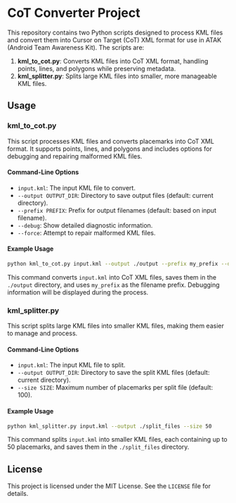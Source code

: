 # CoT Converter Project

This repository contains two Python scripts designed to process KML files and convert them into Cursor on Target (CoT) XML format for use in ATAK (Android Team Awareness Kit). The scripts are:

1. **kml_to_cot.py**: Converts KML files into CoT XML format, handling points, lines, and polygons while preserving metadata.
2. **kml_splitter.py**: Splits large KML files into smaller, more manageable KML files.

## Usage

### kml_to_cot.py
This script processes KML files and converts placemarks into CoT XML format. It supports points, lines, and polygons and includes options for debugging and repairing malformed KML files.

#### Command-Line Options
- `input.kml`: The input KML file to convert.
- `--output OUTPUT_DIR`: Directory to save output files (default: current directory).
- `--prefix PREFIX`: Prefix for output filenames (default: based on input filename).
- `--debug`: Show detailed diagnostic information.
- `--force`: Attempt to repair malformed KML files.

#### Example Usage
```bash
python kml_to_cot.py input.kml --output ./output --prefix my_prefix --debug
```
This command converts `input.kml` into CoT XML files, saves them in the `./output` directory, and uses `my_prefix` as the filename prefix. Debugging information will be displayed during the process.

### kml_splitter.py
This script splits large KML files into smaller KML files, making them easier to manage and process.

#### Command-Line Options
- `input.kml`: The input KML file to split.
- `--output OUTPUT_DIR`: Directory to save the split KML files (default: current directory).
- `--size SIZE`: Maximum number of placemarks per split file (default: 100).

#### Example Usage
```bash
python kml_splitter.py input.kml --output ./split_files --size 50
```
This command splits `input.kml` into smaller KML files, each containing up to 50 placemarks, and saves them in the `./split_files` directory.

## License
This project is licensed under the MIT License. See the `LICENSE` file for details.
